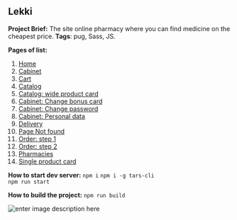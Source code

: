 ## Lekki
**Project Brief:** 
The site online pharmacy where you can find medicine on the cheapest price.
**Tags**: pug, Sass, JS.

**Pages of list:** 
 1. [Home](https://pashkes.github.io/lekki/)
 2. [Cabinet](https://pashkes.github.io/lekki/cabinet)
 3. [Cart](https://pashkes.github.io/lekki/cart)
 4. [Catalog](https://pashkes.github.io/lekki/catalog)
 5. [Catalog: wide product card](https://pashkes.github.io/lekki/catalog-products-wide)
 6. [Cabinet: Change bonus card](https://pashkes.github.io/lekki/change-bonus-card)
 7. [Cabinet: Change password](https://pashkes.github.io/lekki/change-password)
 8. [Cabinet: Personal data](https://pashkes.github.io/lekki/personal-data)
 9. [Delivery](https://pashkes.github.io/lekki/delivery)
 10. [Page Not found](https://pashkes.github.io/lekki/not-found)
 11. [Order: step 1](https://pashkes.github.io/lekki/order)
 12. [Order: step 2](https://pashkes.github.io/lekki/order-over)
 13. [Pharmacies](https://pashkes.github.io/lekki/pharmacies)
 14. [Single product card](https://pashkes.github.io/lekki/single-product)
 
**How to start dev server:**
`npm i`
`npm i -g tars-cli`  
`npm run start`

**How to build the project:**
`npm run build`

![enter image description here](https://lh3.googleusercontent.com/oT7REzPG0Wm6_gFACnErQwLOSZI7ZKM8X0bCh1O45qB2-a5UEtKr8VOuDW6gcJLbo6ahk5RVOmP_=s964 "Preview photo")

   
